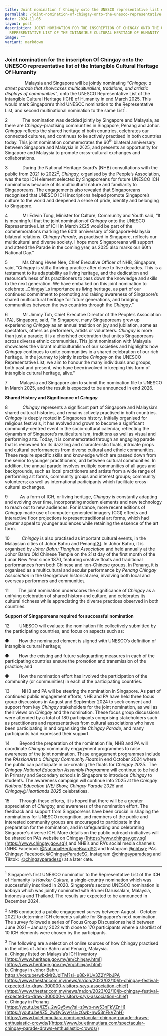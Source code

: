 ```yaml
---
title: Joint nomination f Chingay onto the UNESCO representative list of ICH
permalink: /joint-nomination-of-chingay-onto-the-unesco-representative-list-of-ich/
date: 2024-11-05
layout: post
description: JOINT NOMINATION FOR THE INSCRIPTION OF CHINGAY ONTO THE UNESCO
  REPRESENTATIVE LIST OF THE INTANGIBLE CULTURAL HERITAGE OF HUMANITY
image: ""
variant: markdown
---
```

<h3>Joint nomination for the inscription Of Chingay onto the UNESCO representative list of the Intangible Cultural Heritage Of Humanity</h3>

 &nbsp; &nbsp; &nbsp; &nbsp; &nbsp; &nbsp; &nbsp; &nbsp; Malaysia and Singapore will be jointly nominating *“Chingay: a street parade&nbsp;that showcases multiculturalism, traditions, and artistic displays of communities”*, onto the UNESCO Representative List of the Intangible Cultural Heritage (ICH) of Humanity in end March 2025. This would mark Singapore’s third UNESCO nomination to the Representative List, and second multinational nomination to the same List<sup>1</sup>.


2&nbsp;&nbsp;&nbsp;&nbsp;&nbsp;&nbsp;&nbsp;&nbsp;&nbsp;&nbsp;&nbsp; The nomination was decided jointly by Singapore and Malaysia, as there are *Chingay*-practising communities in Singapore, Penang and Johor. *Chingay* reflects the shared heritage of both countries, celebrates our connected cultures, and continues to be actively practised in both countries today. This joint nomination commemorates the 60<sup>th</sup> bilateral anniversary between Singapore and Malaysia in 2025, and presents an opportunity for Singapore and Malaysia to promote cross-cultural exchanges and collaborations.

3&nbsp;&nbsp;&nbsp;&nbsp;&nbsp;&nbsp;&nbsp;&nbsp;&nbsp;&nbsp;&nbsp; During the National Heritage Board’s (NHB) consultations with the public from 2021 to 2022<sup>2</sup>, *Chingay,* organised by the People’s Association, was the top ICH element selected by Singaporeans for future UNESCO ICH nominations because of its multicultural nature and familiarity to Singaporeans. The engagements also revealed that Singaporeans recognised that UNESCO ICH inscriptions helped promote Singapore’s culture to the world and deepened a sense of pride, identity and belonging to Singapore.

4&nbsp;&nbsp;&nbsp;&nbsp;&nbsp;&nbsp;&nbsp;&nbsp;&nbsp;&nbsp;&nbsp; Mr Edwin Tong, Minister for Culture, Community and Youth said, “It is meaningful that the joint nomination of _Chingay_ onto the UNESCO Representative List of ICH in March 2025 would be part of the commemorations marking the 60th anniversary of Singapore-Malaysia bilateral relations. _Chingay Parade_, as practised in Singapore, reflects our multicultural and diverse society. I hope more Singaporeans will support and attend the Parade in the coming year, as 2025 also marks our 60th National Day.”

5&nbsp;&nbsp;&nbsp;&nbsp;&nbsp;&nbsp;&nbsp;&nbsp;&nbsp;&nbsp;&nbsp; Ms Chang Hwee Nee, Chief Executive Officer of NHB, Singapore, said, “_Chingay_ is still a thriving practice after close to five decades. This is a testament to its adaptability as living heritage, and the dedication and resourcefulness of its practitioners to pass down the knowledge and skills to the next generation. We have embarked on this joint nomination to celebrate _Chingay'_s importance as living heritage, as part of our continued commitment to promoting and raising awareness of Singapore’s shared multicultural heritage for future generations, and bridging communities between the two countries through the _Chingay_.”

6&nbsp;&nbsp;&nbsp;&nbsp;&nbsp;&nbsp;&nbsp;&nbsp;&nbsp;&nbsp;&nbsp; Mr Jimmy Toh, Chief Executive Director of the People’s Association (PA), Singapore, said, “In Singapore, many Singaporeans grew up experiencing _Chingay_ as an annual tradition on joy and jubilation, some as spectators, others as performers, artists or volunteers. _Chingay_ is more than just a parade; it is a cherished celebration that unites Singaporeans across diverse ethnic communities. This joint nomination with Malaysia showcases the vibrant multiculturalism of our societies and highlights how _Chingay_ continues to unite communities in a shared celebration of our rich heritage. In the journey to jointly inscribe _Chingay_ on the UNESCO Representative List, we aim to honour the many individuals and groups, both past and present, who have been involved in keeping this form of intangible cultural heritage, alive."

7&nbsp;&nbsp;&nbsp;&nbsp;&nbsp;&nbsp;&nbsp;&nbsp;&nbsp; Malaysia and Singapore aim to submit the nomination file to UNESCO in March 2025, and the result is expected to be announced in end 2026.

**Shared History and Significance of *Chingay***

8&nbsp;&nbsp;&nbsp;&nbsp;&nbsp;&nbsp;&nbsp;&nbsp;&nbsp;&nbsp;&nbsp; _Chingay_ represents a significant part of Singapore and Malaysia’s shared cultural histories, and remains actively practised in both countries. _Chingay_ is deeply rooted in Singapore’s history. Initially organised for religious festivals, it has evolved and grown to become a significant community-centred event in the socio-cultural calendar, reflecting the dynamism of Singapore’s multiculturalism, traditions as well as visual and performing arts. Today, it is commemorated through an engaging parade that is renowned for its dazzling and characteristic floats, intricate props and cultural performances from diverse cultural and ethnic communities. These require specific skills and knowledge which are passed down from the senior to younger practitioners, and between cultural communities. In addition, the annual parade involves multiple communities of all ages and backgrounds, such as local practitioners and artists from a wide range of performing art forms, community groups and interest groups; community volunteers; as well as international participants which facilitate cross-cultural exchanges.

9&nbsp;&nbsp;&nbsp;&nbsp;&nbsp;&nbsp;&nbsp;&nbsp;&nbsp; As a form of ICH, or living heritage, _Chingay_ is constantly adapting and evolving over time, incorporating modern elements and new technology to reach out to new audiences. For instance, more recent editions of _Chingay_ made use of computer-generated imagery (CGI) effects and interactive floor projections to present traditional art forms, which had greater appeal to younger audiences while retaining the essence of the art form.

10&nbsp;&nbsp;&nbsp;&nbsp;&nbsp;&nbsp;&nbsp;&nbsp;&nbsp; _Chingay_ is also practised as important cultural events, in the Malaysian cities of Johor Bahru and Penang[\[3\]](#_ftn3). In Johor Bahru, it is organised by _Johor Bahru Tionghua Association_ and held annually at the Johor Bahru Old Chinese Temple on the 21st day of the first month of the Lunar New Year since 1870, featuring creative floats and traditional performances from both Chinese and non-Chinese groups. In Penang, it is organised as a multicultural and secular performance by _Penang Chingay Association_ in the Georgetown historical area, involving both local and overseas performers and communities.

11&nbsp;&nbsp;&nbsp;&nbsp;&nbsp;&nbsp;&nbsp; The joint nomination underscores the significance of _Chingay_ as a unifying celebration of shared history and culture, and celebrates its cultural richness while appreciating the diverse practices observed in both countries.

**Support of Singaporeans required for successful nomination**

12&nbsp;&nbsp;&nbsp;&nbsp;&nbsp;&nbsp;&nbsp; UNESCO will evaluate the nomination file collectively submitted by the participating countries, and focus on aspects such as:

●&nbsp;&nbsp;&nbsp;&nbsp;&nbsp;&nbsp;&nbsp; How the nominated element is aligned with UNESCO’s definition of intangible cultural heritage;

●&nbsp;&nbsp;&nbsp;&nbsp;&nbsp;&nbsp;&nbsp; How the existing and future safeguarding measures in each of the participating countries ensure the promotion and transmission of the practice; and

●&nbsp;&nbsp;&nbsp;&nbsp;&nbsp;&nbsp;&nbsp; How the nomination effort has involved the participation of the community (or communities) in each of the participating countries.

13&nbsp;&nbsp;&nbsp;&nbsp;&nbsp;&nbsp;&nbsp;&nbsp;&nbsp; NHB and PA will be steering the nomination in Singapore. As part of continued public engagement efforts, NHB and PA have held three focus group discussions in August and September 2024 to seek consent and support from key *Chingay* stakeholders for the joint nomination, as well as their views on *Chingay* and the nomination. These focus group discussions were attended by a total of 180 participants comprising stakeholders such as practitioners and representatives from cultural associations who have been participating in and organising the *Chingay Parade*, and many participants had expressed their support.

14&nbsp;&nbsp;&nbsp;&nbsp;&nbsp;&nbsp;&nbsp; Beyond the preparation of the nomination file, NHB and PA will coordinate *Chingay* community engagement programmes to raise awareness of the joint nomination. These engagement programmes include the *PAssionArts x Chingay Community Floats* in end October 2024 where the public can participate in co-creating the floats for *Chingay 2025*.&nbsp; The *Chingay National Education Assembly Programme* will continue to be held in Primary and Secondary schools in Singapore to introduce *Chingay* to students. The awareness campaign will continue into 2025 at the *Chingay National Education (NE) Show, Chingay Parade 2025* and *Chingay@Heartlands 2025* celebrations. &nbsp;

15&nbsp;&nbsp;&nbsp;&nbsp;&nbsp;&nbsp;&nbsp; Through these efforts, it is hoped that there will be a greater appreciation of *Chingay,* and awareness of the nomination effort. The feedback and support from Singaporeans have been crucial in shaping the nominations for UNESCO recognition, and members of the public and interested community groups are encouraged to participate in the preparation for the nomination, and in safeguarding and celebrating Singapore's diverse ICH. More details on the public outreach initiatives will be shared on PA’s website on Chingay ([https://www.chingay.gov.sg](https://www.chingay.gov.sg)) and NHB’s and PA’s social media channels (NHB: Facebook [@NationalHeritageBoardSG](https://www.facebook.com/NationalHeritageBoardSG/) and Instagram [@nhbsg](https://www.instagram.com/NHB_SG/); PA’s Chingay: Facebook [@ChingayParadeSG](https://www.facebook.com/chingayparadesg), Instagram [@chingayparadesg](https://www.instagram.com/chingayparadesg/) and Tiktok:&nbsp; [@chingayparadesg](https://www.tiktok.com/@chingayparadesg)) at a later date.

  

* * *

<sup>1</sup> Singapore’s first UNESCO nomination to the Representative List of the ICH of Humanity is _Hawker Culture_, a single-country nomination which was successfully inscribed in 2020. Singapore’s second UNESCO nomination is _kebaya_ which was jointly nominated with Brunei Darussalam, Malaysia, Indonesia and Thailand. The results are expected to be announced in December 2024.

<sup>2</sup> NHB conducted a public engagement survey between August – October 2022 to determine ICH elements suitable for Singapore’s next nomination. The survey followed a series of Focus Group Discussionss held between June 2021 – January 2022 with close to 170 participants where a shortlist of 10 ICH elements were chosen by the participants.

<sup>3</sup> The following are a selection of online sources of how Chingay practised in the cities of Johor Bahru and Penang, Malaysia.
<br>
a. Chingay listed on Malaysia’s ICH Inventory [https://www.heritage.gov.my/en/chingay.html](https://www.heritage.gov.my/en/chingay.html)
<br>
b. Chingay in Johor Bahru
<br>
[https://youtube/wbkMr2JplTM?si=u88xKUv3Z2YPbJPA](https://youtube/wbkMr2JplTM?si=u88xKUv3Z2YPbJPA)
<br>
[https://www.thestar.com.my/news/nation/2023/02/10/jb-chingay-festival-expected-to-draw-300000-visitors-says-association-chief](https://www.thestar.com.my/news/nation/2023/02/10/jb-chingay-festival-expected-to-draw-300000-visitors-says-association-chief)
<br>
c. Chingay in Penang
<br>
[https://youtu.be/iZ5\_2wGy5vw?si=z0wb-nw53nFkVZnH](https://youtu.be/iZ5_2wGy5vw?si=z0wb-nw53nFkVZnH)
<br>
[https://www.buletinmutiara.com/spectacular-chingay-parade-draws-enthusiastic-crowds/](https://www.buletinmutiara.com/spectacular-chingay-parade-draws-enthusiastic-crowds/)